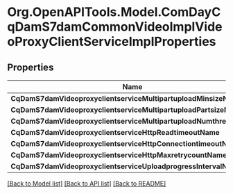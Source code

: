 # Org.OpenAPITools.Model.ComDayCqDamS7damCommonVideoImplVideoProxyClientServiceImplProperties
## Properties

Name | Type | Description | Notes
------------ | ------------- | ------------- | -------------
**CqDamS7damVideoproxyclientserviceMultipartuploadMinsizeName** | [**ConfigNodePropertyInteger**](ConfigNodePropertyInteger.md) |  | [optional] 
**CqDamS7damVideoproxyclientserviceMultipartuploadPartsizeName** | [**ConfigNodePropertyInteger**](ConfigNodePropertyInteger.md) |  | [optional] 
**CqDamS7damVideoproxyclientserviceMultipartuploadNumthreadName** | [**ConfigNodePropertyInteger**](ConfigNodePropertyInteger.md) |  | [optional] 
**CqDamS7damVideoproxyclientserviceHttpReadtimeoutName** | [**ConfigNodePropertyInteger**](ConfigNodePropertyInteger.md) |  | [optional] 
**CqDamS7damVideoproxyclientserviceHttpConnectiontimeoutName** | [**ConfigNodePropertyInteger**](ConfigNodePropertyInteger.md) |  | [optional] 
**CqDamS7damVideoproxyclientserviceHttpMaxretrycountName** | [**ConfigNodePropertyInteger**](ConfigNodePropertyInteger.md) |  | [optional] 
**CqDamS7damVideoproxyclientserviceUploadprogressIntervalName** | [**ConfigNodePropertyInteger**](ConfigNodePropertyInteger.md) |  | [optional] 

[[Back to Model list]](../README.md#documentation-for-models) [[Back to API list]](../README.md#documentation-for-api-endpoints) [[Back to README]](../README.md)

